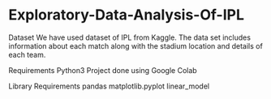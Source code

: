 # Exploratory-Data-Analysis-Of-IPL

Dataset
We have used dataset of IPL from Kaggle.
The data set includes information about each match along with the stadium location and details of each team. 

Requirements
Python3
Project done using Google Colab

Library Requirements
pandas
matplotlib.pyplot 
linear_model
